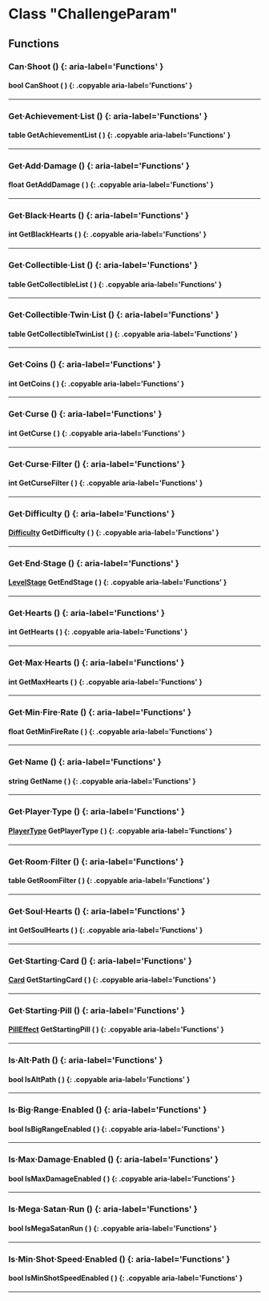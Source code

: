 # Class "ChallengeParam"

## Functions

### Can·Shoot () {: aria-label='Functions' }
#### bool CanShoot ( ) {: .copyable aria-label='Functions' }

___

### Get·Achievement·List () {: aria-label='Functions' }
#### table GetAchievementList ( ) {: .copyable aria-label='Functions' }

___

### Get·Add·Damage () {: aria-label='Functions' }
#### float GetAddDamage ( ) {: .copyable aria-label='Functions' }

___

### Get·Black·Hearts () {: aria-label='Functions' }
#### int GetBlackHearts ( ) {: .copyable aria-label='Functions' }

___

### Get·Collectible·List () {: aria-label='Functions' }
#### table GetCollectibleList ( ) {: .copyable aria-label='Functions' }

___

### Get·Collectible·Twin·List () {: aria-label='Functions' }
#### table GetCollectibleTwinList ( ) {: .copyable aria-label='Functions' }

___

### Get·Coins () {: aria-label='Functions' }
#### int GetCoins ( ) {: .copyable aria-label='Functions' }

___

### Get·Curse () {: aria-label='Functions' }
#### int GetCurse ( ) {: .copyable aria-label='Functions' }

___

### Get·Curse·Filter () {: aria-label='Functions' }
#### int GetCurseFilter ( ) {: .copyable aria-label='Functions' }

___

### Get·Difficulty () {: aria-label='Functions' }
#### [Difficulty](https://wofsauge.github.io/IsaacDocs/rep/enums/Difficulty.html) GetDifficulty ( ) {: .copyable aria-label='Functions' }

___

### Get·End·Stage () {: aria-label='Functions' }
#### [LevelStage](https://wofsauge.github.io/IsaacDocs/rep/enums/LevelStage.html) GetEndStage ( ) {: .copyable aria-label='Functions' }

___

### Get·Hearts () {: aria-label='Functions' }
#### int GetHearts ( ) {: .copyable aria-label='Functions' }

___

### Get·Max·Hearts () {: aria-label='Functions' }
#### int GetMaxHearts ( ) {: .copyable aria-label='Functions' }

___

### Get·Min·Fire·Rate () {: aria-label='Functions' }
#### float GetMinFireRate ( ) {: .copyable aria-label='Functions' }

___

### Get·Name () {: aria-label='Functions' }
#### string GetName ( ) {: .copyable aria-label='Functions' }

___

### Get·Player·Type () {: aria-label='Functions' }
#### [PlayerType](https://wofsauge.github.io/IsaacDocs/rep/enums/PlayerType.html) GetPlayerType ( ) {: .copyable aria-label='Functions' }

___

### Get·Room·Filter () {: aria-label='Functions' }
#### table GetRoomFilter ( ) {: .copyable aria-label='Functions' }

___

### Get·Soul·Hearts () {: aria-label='Functions' }
#### int GetSoulHearts ( ) {: .copyable aria-label='Functions' }

___

### Get·Starting·Card () {: aria-label='Functions' }
#### [Card](https://wofsauge.github.io/IsaacDocs/rep/enums/Card.html) GetStartingCard ( ) {: .copyable aria-label='Functions' }

___

### Get·Starting·Pill () {: aria-label='Functions' }
#### [PillEffect](https://wofsauge.github.io/IsaacDocs/rep/enums/PillEffect.html) GetStartingPill ( ) {: .copyable aria-label='Functions' }

___

### Is·Alt·Path () {: aria-label='Functions' }
#### bool IsAltPath ( ) {: .copyable aria-label='Functions' }

___

### Is·Big·Range·Enabled () {: aria-label='Functions' }
#### bool IsBigRangeEnabled ( ) {: .copyable aria-label='Functions' }

___

### Is·Max·Damage·Enabled () {: aria-label='Functions' }
#### bool IsMaxDamageEnabled ( ) {: .copyable aria-label='Functions' }

___

### Is·Mega·Satan·Run () {: aria-label='Functions' }
#### bool IsMegaSatanRun ( ) {: .copyable aria-label='Functions' }

___

### Is·Min·Shot·Speed·Enabled () {: aria-label='Functions' }
#### bool IsMinShotSpeedEnabled ( ) {: .copyable aria-label='Functions' }

___